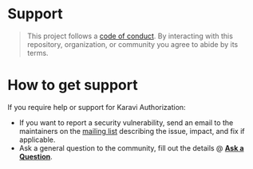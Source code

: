 <!--
Copyright (c) 2020 Dell Inc., or its subsidiaries. All Rights Reserved.

Licensed under the Apache License, Version 2.0 (the "License");
you may not use this file except in compliance with the License.
You may obtain a copy of the License at

    http://www.apache.org/licenses/LICENSE-2.0
-->

# Support

> This project follows a [code of conduct](./CODE_OF_CONDUCT.md).
> By interacting with this repository, organization, or community you agree to
> abide by its terms.

# How to get support

If you require help or support for Karavi Authorization:

- If you want to report a security vulnerability, send an email to the maintainers on the [mailing list](mailto:karavi@dell.com?subject=[Dell-karavi-PowerFlex-Metrics]%20<replace%20me%20with%20more%20specific%20subject>) describing the issue, impact, and fix if applicable.
- Ask a general question to the community, fill out the details @ **[Ask a Question](https://github.com/dell/karavi-authorization/issues/new?labels=type%2Fquestion&template=ask-a-question.md&title=%5BQUESTION%5D%3A)**.
